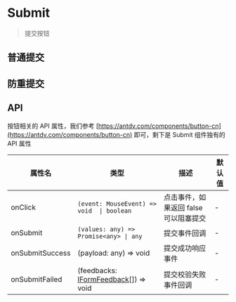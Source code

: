# Submit

> 提交按钮

## 普通提交

<dumi-previewer demoPath="guide/submit/base" />

## 防重提交

<dumi-previewer demoPath="guide/submit/loading" />

## API

按钮相关的 API 属性，我们参考 [https://antdv.com/components/button-cn](https://antdv.com/components/button-cn) 即可，剩下是 Submit 组件独有的 API 属性

| 属性名          | 类型                                                                                             | 描述                                  | 默认值 |
| --------------- | ------------------------------------------------------------------------------------------------ | ------------------------------------- | ------ |
| onClick         | `(event: MouseEvent) => void  \| boolean`                                                        | 点击事件，如果返回 false 可以阻塞提交 | -      |
| onSubmit        | `(values: any) => Promise<any> \| any`                                                           | 提交事件回调                          | -      |
| onSubmitSuccess | (payload: any) => void                                                                           | 提交成功响应事件                      | -      |
| onSubmitFailed  | (feedbacks: [IFormFeedback](https://core.formilyjs.org/api/models/form#iformfeedback)[]) => void | 提交校验失败事件回调                  | -      |
